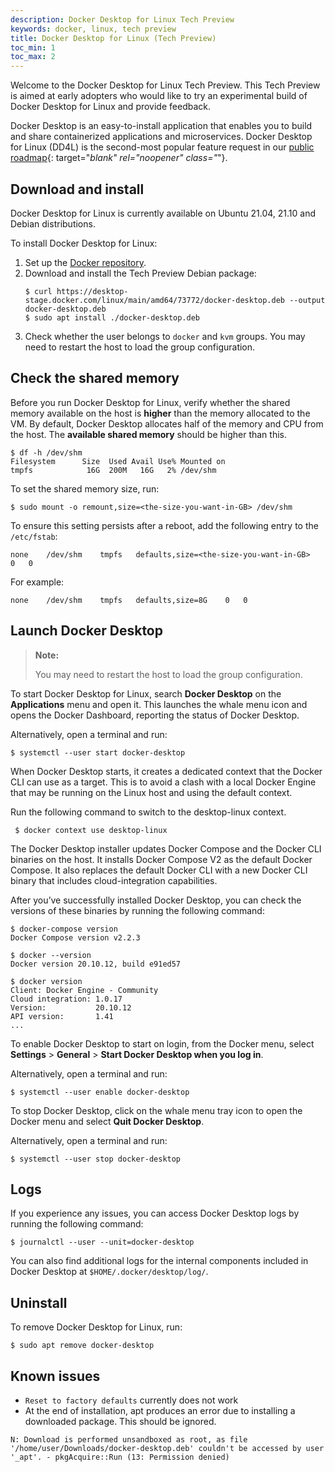 ```yaml
---
description: Docker Desktop for Linux Tech Preview
keywords: docker, linux, tech preview
title: Docker Desktop for Linux (Tech Preview)
toc_min: 1
toc_max: 2
---
```


Welcome to the Docker Desktop for Linux Tech Preview. This Tech Preview is aimed at early adopters who would like to try an experimental build of Docker Desktop for Linux and provide feedback.

Docker Desktop is an easy-to-install application that enables you to build and
share containerized applications and microservices. Docker Desktop for Linux
(DD4L) is the second-most popular feature request in our [public
roadmap](https://github.com/docker/roadmap/projects/1){: target="_blank"
rel="noopener" class="_"}.

## Download and install

Docker Desktop for Linux is currently available on Ubuntu 21.04, 21.10 and
Debian distributions.

To install Docker Desktop for Linux:

1. Set up the [Docker repository](../../engine/install/ubuntu.md#install-using-the-repository).
2. Download and install the Tech Preview Debian package:
    ```console
    $ curl https://desktop-stage.docker.com/linux/main/amd64/73772/docker-desktop.deb --output docker-desktop.deb
    $ sudo apt install ./docker-desktop.deb
    ```
3. Check whether the user belongs to `docker` and `kvm` groups. You may need to restart the host to load the group configuration.

## Check the shared memory

Before you run Docker Desktop for Linux, verify whether the shared memory available on the host is **higher** than the memory allocated to the VM. By default, Docker Desktop allocates half of the memory and CPU from the host. The **available shared memory** should be higher than this.


```console
$ df -h /dev/shm
Filesystem      Size  Used Avail Use% Mounted on
tmpfs            16G  200M   16G   2% /dev/shm
```

To set the shared memory size, run:

```console
$ sudo mount -o remount,size=<the-size-you-want-in-GB> /dev/shm
```

To ensure this setting persists after a reboot, add the following entry to the `/etc/fstab`:

```console
none    /dev/shm    tmpfs   defaults,size=<the-size-you-want-in-GB>   0   0
```

For example:

```console
none    /dev/shm    tmpfs   defaults,size=8G    0   0
```

## Launch Docker Desktop

> **Note:** 
> 
> You may need to restart the host to load the group configuration.

To start Docker Desktop for Linux, search **Docker Desktop** on the
**Applications** menu and open it. This launches the whale menu icon and opens
the Docker Dashboard, reporting the status of Docker Desktop.

Alternatively, open a terminal and run:

```console
$ systemctl --user start docker-desktop
```

When Docker Desktop starts, it creates a dedicated context that the Docker CLI can use as a target. This is to avoid a clash with a local Docker Engine that may be running on the Linux host and using the default context.

Run the following command to switch to the desktop-linux context.

```console
 $ docker context use desktop-linux
```

The Docker Desktop installer updates Docker Compose and the Docker CLI binaries
on the host. It installs Docker Compose V2 as the default Docker Compose. It
also replaces the default Docker CLI with a new Docker CLI binary that includes
cloud-integration capabilities.

After you’ve successfully installed Docker Desktop, you can check the versions
of these binaries by running the following command:

```console
$ docker-compose version
Docker Compose version v2.2.3

$ docker --version
Docker version 20.10.12, build e91ed57

$ docker version
Client: Docker Engine - Community
Cloud integration: 1.0.17
Version:           20.10.12
API version:       1.41
...
```

To enable Docker Desktop to start on login, from the Docker menu, select
**Settings** > **General** > **Start Docker Desktop when you log in**.

Alternatively, open a terminal and run:

```console
$ systemctl --user enable docker-desktop
```

To stop Docker Desktop, click on the whale menu tray icon to open the Docker menu and select **Quit Docker Desktop**.

Alternatively, open a terminal and run:

```console
$ systemctl --user stop docker-desktop
```

## Logs

If you experience any issues, you can access Docker Desktop logs by running the following command:

```console
$ journalctl --user --unit=docker-desktop
```

You can also find additional logs for the internal components included in Docker
Desktop at `$HOME/.docker/desktop/log/`.

## Uninstall

To remove Docker Desktop for Linux, run:

```console
$ sudo apt remove docker-desktop
```


## Known issues

 - `Reset to factory defaults` currently does not work
 - At the end of installation, apt produces an error due to installing a downloaded package. This should be ignored.
  ```
  N: Download is performed unsandboxed as root, as file '/home/user/Downloads/docker-desktop.deb' couldn't be accessed by user '_apt'. - pkgAcquire::Run (13: Permission denied)
  ```
  

